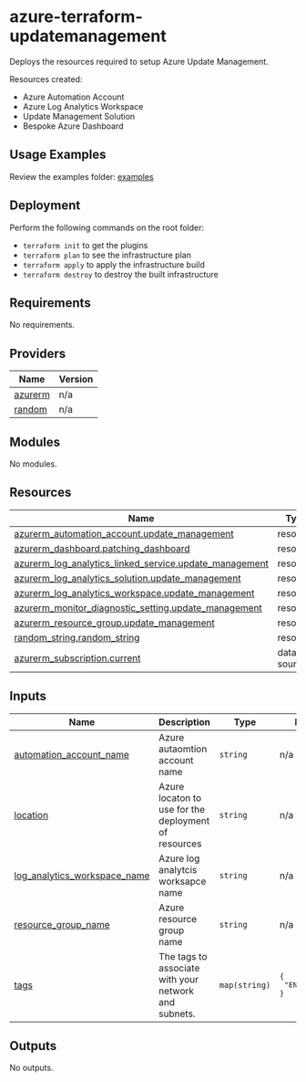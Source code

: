 # azure-terraform-updatemanagement

Deploys the resources required to setup Azure Update Management.

Resources created:

- Azure Automation Account
- Azure Log Analytics Workspace
- Update Management Solution 
- Bespoke Azure Dashboard


## Usage Examples
Review the examples folder: [examples](./examples)


## Deployment
Perform the following commands on the root folder:

- `terraform init` to get the plugins
- `terraform plan` to see the infrastructure plan
- `terraform apply` to apply the infrastructure build
- `terraform destroy` to destroy the built infrastructure

## Requirements

No requirements.

## Providers

| Name | Version |
|------|---------|
| <a name="provider_azurerm"></a> [azurerm](#provider\_azurerm) | n/a |
| <a name="provider_random"></a> [random](#provider\_random) | n/a |

## Modules

No modules.

## Resources

| Name | Type |
|------|------|
| [azurerm_automation_account.update_management](https://registry.terraform.io/providers/hashicorp/azurerm/latest/docs/resources/automation_account) | resource |
| [azurerm_dashboard.patching_dashboard](https://registry.terraform.io/providers/hashicorp/azurerm/latest/docs/resources/dashboard) | resource |
| [azurerm_log_analytics_linked_service.update_management](https://registry.terraform.io/providers/hashicorp/azurerm/latest/docs/resources/log_analytics_linked_service) | resource |
| [azurerm_log_analytics_solution.update_management](https://registry.terraform.io/providers/hashicorp/azurerm/latest/docs/resources/log_analytics_solution) | resource |
| [azurerm_log_analytics_workspace.update_management](https://registry.terraform.io/providers/hashicorp/azurerm/latest/docs/resources/log_analytics_workspace) | resource |
| [azurerm_monitor_diagnostic_setting.update_management](https://registry.terraform.io/providers/hashicorp/azurerm/latest/docs/resources/monitor_diagnostic_setting) | resource |
| [azurerm_resource_group.update_management](https://registry.terraform.io/providers/hashicorp/azurerm/latest/docs/resources/resource_group) | resource |
| [random_string.random_string](https://registry.terraform.io/providers/hashicorp/random/latest/docs/resources/string) | resource |
| [azurerm_subscription.current](https://registry.terraform.io/providers/hashicorp/azurerm/latest/docs/data-sources/subscription) | data source |

## Inputs

| Name | Description | Type | Default | Required |
|------|-------------|------|---------|:--------:|
| <a name="input_automation_account_name"></a> [automation\_account\_name](#input\_automation\_account\_name) | Azure autaomtion account name | `string` | n/a | yes |
| <a name="input_location"></a> [location](#input\_location) | Azure locaton to use for the deployment of resources | `string` | n/a | yes |
| <a name="input_log_analytics_workspace_name"></a> [log\_analytics\_workspace\_name](#input\_log\_analytics\_workspace\_name) | Azure log analytcis worksapce name | `string` | n/a | yes |
| <a name="input_resource_group_name"></a> [resource\_group\_name](#input\_resource\_group\_name) | Azure resource group name | `string` | n/a | yes |
| <a name="input_tags"></a> [tags](#input\_tags) | The tags to associate with your network and subnets. | `map(string)` | <pre>{<br>  "ENV": "test"<br>}</pre> | no |

## Outputs

No outputs.